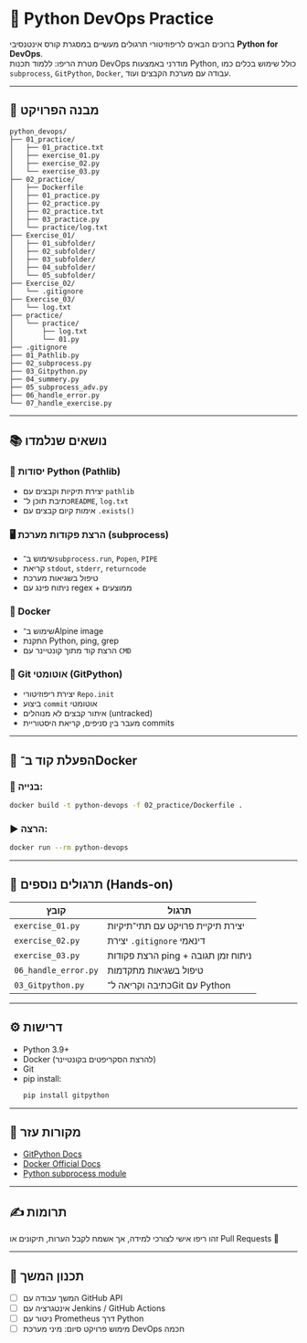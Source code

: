 # 🐍 Python DevOps Practice

ברוכים הבאים לריפוזיטורי תרגולים מעשיים במסגרת קורס אינטנסיבי **Python for DevOps**.  
מטרת הריפו: ללמוד תכנות DevOps מודרני באמצעות Python, כולל שימוש בכלים כמו `subprocess`, `GitPython`, `Docker`, עבודה עם מערכת הקבצים ועוד.

---

## 📁 מבנה הפרויקט

```
python_devops/
├── 01_practice/
│   ├── 01_practice.txt
│   ├── exercise_01.py
│   ├── exercise_02.py
│   └── exercise_03.py
├── 02_practice/
│   ├── Dockerfile
│   ├── 01_practice.py
│   ├── 02_practice.py
│   ├── 02_practice.txt
│   ├── 03_practice.py
│   └── practice/log.txt
├── Exercise_01/
│   ├── 01_subfolder/
│   ├── 02_subfolder/
│   ├── 03_subfolder/
│   ├── 04_subfolder/
│   └── 05_subfolder/
├── Exercise_02/
│   └── .gitignore
├── Exercise_03/
│   └── log.txt
├── practice/
│   └── practice/
│       ├── log.txt
│       └── 01.py
├── .gitignore
├── 01_Pathlib.py
├── 02_subprocess.py
├── 03_Gitpython.py
├── 04_summery.py
├── 05_subprocess_adv.py
├── 06_handle_error.py
└── 07_handle_exercise.py
```

---

## 📚 נושאים שנלמדו

### 🧱 יסודות Python (Pathlib)
- יצירת תיקיות וקבצים עם `pathlib`
- כתיבת תוכן ל־`README`, `log.txt`
- אימות קיום קבצים עם `.exists()`

### 🖥️ הרצת פקודות מערכת (subprocess)
- שימוש ב־`subprocess.run`, `Popen`, `PIPE`
- קריאת `stdout`, `stderr`, `returncode`
- טיפול בשגיאות מערכת
- ניתוח פינג עם regex + ממוצעים

### 🐳 Docker
- שימוש ב־Alpine image
- התקנת Python, ping, grep
- הרצת קוד מתוך קונטיינר עם `CMD`

### 🧠 Git אוטומטי (GitPython)
- יצירת ריפוזיטורי `Repo.init`
- ביצוע `commit` אוטומטי
- איתור קבצים לא מנוהלים (untracked)
- מעבר בין סניפים, קריאת היסטוריית commits

---

## 🐳 הפעלת קוד ב־Docker

### 🔨 בנייה:

```bash
docker build -t python-devops -f 02_practice/Dockerfile .
```

### ▶️ הרצה:

```bash
docker run --rm python-devops
```

---

## 🧪 תרגולים נוספים (Hands-on)

| קובץ | תרגול |
|------|--------|
| `exercise_01.py` | יצירת תיקיית פרויקט עם תתי־תיקיות |
| `exercise_02.py` | יצירת `.gitignore` דינאמי |
| `exercise_03.py` | הרצת פקודות ping + ניתוח זמן תגובה |
| `06_handle_error.py` | טיפול בשגיאות מתקדמות |
| `03_Gitpython.py` | כתיבה וקריאה ל־Git עם Python |

---

## ⚙️ דרישות

- Python 3.9+
- Docker (להרצת הסקריפטים בקונטיינר)
- Git
- pip install:
  ```bash
  pip install gitpython
  ```

---

## 🔗 מקורות עזר

- [GitPython Docs](https://gitpython.readthedocs.io)
- [Docker Official Docs](https://docs.docker.com)
- [Python subprocess module](https://docs.python.org/3/library/subprocess.html)

---

## ✍️ תרומות

זהו ריפו אישי לצורכי למידה, אך אשמח לקבל הערות, תיקונים או Pull Requests 💬

---

## 📅 תכנון המשך

- [ ] המשך עבודה עם GitHub API
- [ ] אינטגרציה עם Jenkins / GitHub Actions
- [ ] ניטור עם Prometheus דרך Python
- [ ] מימוש פרויקט סיום: מיני מערכת DevOps חכמה